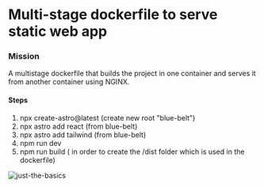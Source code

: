 # Multi-stage dockerfile to serve static web app

### Mission
A multistage dockerfile that builds the project in one container and serves it from another container using NGINX. 

#### Steps
1. npx create-astro@latest (create new root "blue-belt")
2. npx astro add react (from blue-belt)
3. npx astro add tailwind (from blue-belt)
4. npm run dev
5. npm run build ( in order to create the /dist folder which is used in the dockerfile)


![just-the-basics](https://github.com/withastro/astro/assets/2244813/a0a5533c-a856-4198-8470-2d67b1d7c554)

